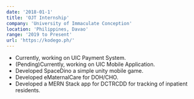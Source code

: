 ```yaml
---
date: '2018-01-1'
title: 'OJT Internship'
company: 'University of Immaculate Conception'
location: 'Philippines, Davao'
range: '2019 to Present'
url: 'https://kodego.ph/'
---
```



- Currently, working on UIC Payment System.
- (Pending)Currently, working on UIC Mobile Application.
- Developed SpaceDino a simple unity mobile game.
- Developed eMaternalCare for DOH/CHO.
- Developed a MERN Stack app for DCTRCDD for tracking of inpatient residents.
